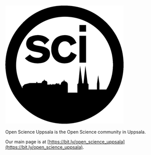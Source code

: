 ![](osu_logo_25.png)

Open Science Uppsala is the Open Science community in Uppsala.

Our main page is at [https://bit.ly/open_science_uppsala](https://bit.ly/open_science_uppsala).


